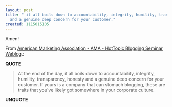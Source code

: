 ```yaml
---
layout: post
title: " it all boils down to accountability, integrity, humility, transparency, honesty
  and a genuine deep concern for your customer."
created: 1115015105
---
```

<p>Amen!
</p><p>From <a href="http://marketingpower.blogs.com/american_marketing_associ/">American Marketing Association - AMA - HotTopic Blogging Seminar Weblog</a>.:</p>
<p><b>QUOTE</b></p><blockquote><p>At the end of the day, it all boils down to accountability, integrity, humility, transparency, honesty and a genuine deep concern for your customer.  If yours is a company that can stomach blogging, these are traits that you've likely got somewhere in your corporate culture.</p></blockquote><p><b>UNQUOTE</b></p>




